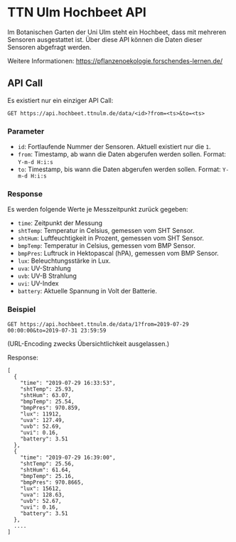 # TTN Ulm Hochbeet API

Im Botanischen Garten der Uni Ulm steht ein Hochbeet, dass mit mehreren Sensoren 
ausgestattet ist. Über diese API können die Daten dieser Sensoren abgefragt werden.

Weitere Informationen:
https://pflanzenoekologie.forschendes-lernen.de/

## API Call

Es existiert nur ein einziger API Call:

`GET https://api.hochbeet.ttnulm.de/data/<id>?from=<ts>&to=<ts>`

### Parameter

* `id`: Fortlaufende Nummer der Sensoren. Aktuell existiert nur die `1`.
* `from`: Timestamp, ab wann die Daten abgerufen werden sollen. Format: `Y-m-d H:i:s`
* `to`: Timestamp, bis wann die Daten abgerufen werden sollen. Format: `Y-m-d H:i:s`

### Response

Es werden folgende Werte je Messzeitpunkt zurück gegeben:

* `time`: Zeitpunkt der Messung
* `shtTemp`: Temperatur in Celsius, gemessen vom SHT Sensor.
* `shtHum`: Luftfeuchtigkeit in Prozent, gemessen vom SHT Sensor.
* `bmpTemp`: Temperatur in Celsius, gemessen vom BMP Sensor.
* `bmpPres`: Luftruck in Hektopascal (hPA), gemessen vom BMP Sensor.
* `lux`: Beleuchtungsstärke in Lux.
* `uva`: UV-Strahlung
* `uvb`: UV-B Strahlung
* `uvi`: UV-Index
* `battery`: Aktuelle Spannung in Volt der Batterie. 

### Beispiel

`GET https://api.hochbeet.ttnulm.de/data/1?from=2019-07-29 00:00:00&to=2019-07-31 23:59:59`

(URL-Encoding zwecks Übersichtlichkeit ausgelassen.)

Response:

```
[
  {
    "time": "2019-07-29 16:33:53",
    "shtTemp": 25.93,
    "shtHum": 63.07,
    "bmpTemp": 25.54,
    "bmpPres": 970.859,
    "lux": 11912,
    "uva": 127.49,
    "uvb": 52.69,
    "uvi": 0.16,
    "battery": 3.51
  },
  {
    "time": "2019-07-29 16:39:00",
    "shtTemp": 25.56,
    "shtHum": 61.64,
    "bmpTemp": 25.16,
    "bmpPres": 970.8665,
    "lux": 15612,
    "uva": 128.63,
    "uvb": 52.67,
    "uvi": 0.16,
    "battery": 3.51
  },
  ....
]
```

